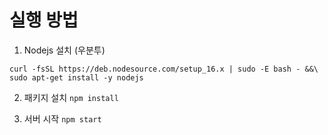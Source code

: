 # 실행 방법

1. Nodejs 설치 (우분투)
```
curl -fsSL https://deb.nodesource.com/setup_16.x | sudo -E bash - &&\
sudo apt-get install -y nodejs
```

2. 패키지 설치
`npm install`

3. 서버 시작
`npm start`
